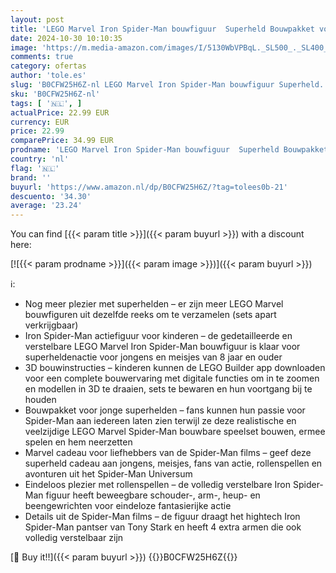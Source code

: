 ```yaml
---
layout: post
title: 'LEGO Marvel Iron Spider-Man bouwfiguur  Superheld Bouwpakket voor Kinderen  Verstelbaar Speelgoed met Pantser  Rollenspel Cadeau voor Jongens en Meisjes 76298'
date: 2024-10-30 10:10:35
image: 'https://m.media-amazon.com/images/I/5130WbVPBqL._SL500_._SL400_.jpg'
comments: true
category: ofertas
author: 'tole.es'
slug: 'B0CFW25H6Z-nl LEGO Marvel Iron Spider-Man bouwfiguur Superheld...'
sku: 'B0CFW25H6Z-nl'
tags: [ '🇳🇱', ]
actualPrice: 22.99 EUR
currency: EUR
price: 22.99
comparePrice: 34.99 EUR
prodname: 'LEGO Marvel Iron Spider-Man bouwfiguur  Superheld Bouwpakket voor Kinderen  Verstelbaar Speelgoed met Pantser  Rollenspel Cadeau voor Jongens en Meisjes 76298'
country: 'nl'
flag: '🇳🇱'
brand: ''
buyurl: 'https://www.amazon.nl/dp/B0CFW25H6Z/?tag=tolees0b-21'
descuento: '34.30'
average: '23.24'
---
```


You can find [{{< param title >}}]({{< param buyurl >}}) with a discount here:

[![{{< param prodname >}}]({{< param image >}})]({{< param buyurl >}})

ℹ️:

- Nog meer plezier met superhelden – er zijn meer LEGO Marvel bouwfiguren uit dezelfde reeks om te verzamelen (sets apart verkrijgbaar)
- Iron Spider-Man actiefiguur voor kinderen – de gedetailleerde en verstelbare LEGO Marvel Iron Spider-Man bouwfiguur is klaar voor superheldenactie voor jongens en meisjes van 8 jaar en ouder
- 3D bouwinstructies – kinderen kunnen de LEGO Builder app downloaden voor een complete bouwervaring met digitale functies om in te zoomen en modellen in 3D te draaien, sets te bewaren en hun voortgang bij te houden
- Bouwpakket voor jonge superhelden – fans kunnen hun passie voor Spider-Man aan iedereen laten zien terwijl ze deze realistische en veelzijdige LEGO Marvel Spider-Man bouwbare speelset bouwen, ermee spelen en hem neerzetten
- Marvel cadeau voor liefhebbers van de Spider-Man films – geef deze superheld cadeau aan jongens, meisjes, fans van actie, rollenspellen en avonturen uit het Spider-Man Universum
- Eindeloos plezier met rollenspellen – de volledig verstelbare Iron Spider-Man figuur heeft beweegbare schouder-, arm-, heup- en beengewrichten voor eindeloze fantasierijke actie
- Details uit de Spider-Man films – de figuur draagt het hightech Iron Spider-Man pantser van Tony Stark en heeft 4 extra armen die ook volledig verstelbaar zijn

[🛒 Buy it!!]({{< param buyurl >}})
{{<world>}}B0CFW25H6Z{{</world>}}
